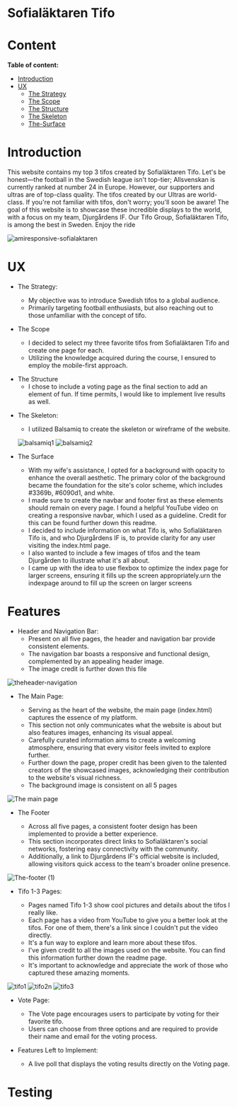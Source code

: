 # Sofialäktaren Tifo

# Content
**Table of content:**
* [Introduction](#introduction)
* [UX](#ux)
   * [The Strategy](#the-strategy)
   * [The Scope](#the-scope)
   * [The Structure](#the-structure)
   * [The Skeleton](#the-skeleton)
   * [The-Surface](#the-surface)
     

<a id=#introduction></a>

# Introduction

This website contains my top 3 tifos created by Sofialäktaren Tifo.
Let's be honest—the football in the Swedish league isn't top-tier; Allsvenskan is currently ranked at number 24 in Europe. However, our supporters and ultras are of top-class quality. The tifos created by our Ultras are world-class. If you're not familiar with tifos, don't worry; you'll soon be aware! The goal of this website is to showcase these incredible displays to the world, with a focus on my team, Djurgårdens IF. Our Tifo Group, Sofialäktaren Tifo, is among the best in Sweden. Enjoy the ride 

![amiresponsive-sofialaktaren](https://github.com/JorgenDIF/sofiatlaktarentifo/assets/2896159/28d5df89-8fdb-4a3d-9186-638397d52c14)

<a id=#ux></a>

# UX

<a id=#the-strategy></a>

* The Strategy:

   * My objective was to introduce Swedish tifos to a global audience.
   * Primarily targeting football enthusiasts, but also reaching out to those unfamiliar with the concept of tifo.

<a id=#the-scope></a>

* The Scope

   * I decided to select my three favorite tifos from Sofialäktaren Tifo and create one page for each.
   * Utilizing the knowledge acquired during the course, I ensured to employ the mobile-first approach.

<a id=#the-structure></a>

* The Structure
   * I chose to include a voting page as the final section to add an element of fun. If time permits, I would like to implement live results as well.

<a id=#the-skeleton></a>

* The Skeleton:

  * I utilized Balsamiq to create the skeleton or wireframe of the website.

    
  ![balsamiq1](https://github.com/JorgenDIF/sofiatlaktarentifo/assets/2896159/8f29c2b6-ce6b-4f3c-8ac4-261fb9cde841)
  ![balsamiq2](https://github.com/JorgenDIF/sofiatlaktarentifo/assets/2896159/53e05550-26ed-45eb-8534-779a0859ce68)

  <a id=#the-surface></a>

* The Surface

  * With my wife's assistance, I opted for a background with opacity to enhance the overall aesthetic. The primary color of the background became the foundation for the site's color 
    scheme, which includes #3369b, #6090d1, and white.
  * I made sure to create the navbar and footer first as these elements should remain on every page. I found a helpful YouTube video on creating a responsive navbar, which I used as 
    a guideline. Credit for this can be found further down this readme.
  * I decided to include information on what Tifo is, who Sofialäktaren Tifo is, and who Djurgårdens IF is, to provide clarity for any user visiting the index.html page.
  * I also wanted to include a few images of tifos and the team Djurgården to illustrate what it's all about.
  * I came up with the idea to use flexbox to optimize the index page for larger screens, ensuring it fills up the screen appropriately.urn the indexpage around to fill up the screen 
   on larger screens

# Features

* Header and Navigation Bar:
  * Present on all five pages, the header and navigation bar provide consistent elements.
  * The navigation bar boasts a responsive and functional design, complemented by an appealing header image.
  * The image credit is further down this file
  


![theheader-navigation](https://github.com/JorgenDIF/sofiatlaktarentifo/assets/2896159/3dc083bd-19c4-4f24-b4db-dccbd72cb7e0)

* The Main Page:
  
  * Serving as the heart of the website, the main page (index.html) captures the essence of my platform.
  * This section not only communicates what the website is about but also features images, enhancing its visual appeal.
  * Carefully curated information aims to create a welcoming atmosphere, ensuring that every visitor feels invited to explore further.
  * Further down the page, proper credit has been given to the talented creators of the showcased images, acknowledging their contribution to the website's visual richness.
  * The background image is consistent on all 5 pages

    

![The main page](https://github.com/JorgenDIF/sofiatlaktarentifo/assets/2896159/0dae3fbf-59d4-4fa6-b41e-88e83c67afa8)

* The Footer

  * Across all five pages, a consistent footer design has been implemented to provide a better experience.
  * This section incorporates direct links to Sofialäktaren's social networks, fostering easy connectivity with the community.
  * Additionally, a link to Djurgårdens IF's official website is included, allowing visitors quick access to the team's broader online presence.

  
![The-footer (1)](https://github.com/JorgenDIF/sofiatlaktarentifo/assets/2896159/20dee7d3-ed2e-4f0b-b63f-05cddb1bab15)

* Tifo 1-3 Pages:

  * Pages named Tifo 1-3 show cool pictures and details about the tifos I really like.
  * Each page has a video from YouTube to give you a better look at the tifos. For one of them, there's a link since I couldn't put the video directly.
  * It's a fun way to explore and learn more about these tifos.
  * I've given credit to all the images used on the website. You can find this information further down the readme page.
  * It's important to acknowledge and appreciate the work of those who captured these amazing moments.
    
  
![tifo1](https://github.com/JorgenDIF/sofiatlaktarentifo/assets/2896159/91cb9a08-fcde-40f9-a363-33b1e1583378)
![tifo2n](https://github.com/JorgenDIF/sofiatlaktarentifo/assets/2896159/eb60c23a-e522-4b58-ad02-23992471f683)
![tifo3](https://github.com/JorgenDIF/sofiatlaktarentifo/assets/2896159/30dc5f0d-d0b0-45b5-9523-159f6219c16f)

* Vote Page:
  * The Vote page encourages users to participate by voting for their favorite tifo.
  * Users can choose from three options and are required to provide their name and email for the voting process.

* Features Left to Implement:
  * A live poll that displays the voting results directly on the Voting page.


 # Testing 

 




